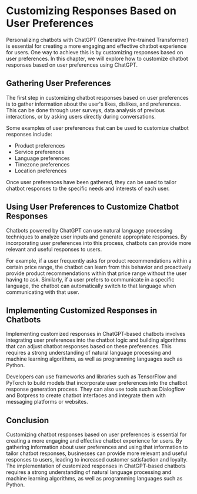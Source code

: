 Customizing Responses Based on User Preferences
===============================================================================================

Personalizing chatbots with ChatGPT (Generative Pre-trained Transformer) is essential for creating a more engaging and effective chatbot experience for users. One way to achieve this is by customizing responses based on user preferences. In this chapter, we will explore how to customize chatbot responses based on user preferences using ChatGPT.

Gathering User Preferences
--------------------------

The first step in customizing chatbot responses based on user preferences is to gather information about the user's likes, dislikes, and preferences. This can be done through user surveys, data analysis of previous interactions, or by asking users directly during conversations.

Some examples of user preferences that can be used to customize chatbot responses include:

* Product preferences
* Service preferences
* Language preferences
* Timezone preferences
* Location preferences

Once user preferences have been gathered, they can be used to tailor chatbot responses to the specific needs and interests of each user.

Using User Preferences to Customize Chatbot Responses
-----------------------------------------------------

Chatbots powered by ChatGPT can use natural language processing techniques to analyze user inputs and generate appropriate responses. By incorporating user preferences into this process, chatbots can provide more relevant and useful responses to users.

For example, if a user frequently asks for product recommendations within a certain price range, the chatbot can learn from this behavior and proactively provide product recommendations within that price range without the user having to ask. Similarly, if a user prefers to communicate in a specific language, the chatbot can automatically switch to that language when communicating with that user.

Implementing Customized Responses in Chatbots
---------------------------------------------

Implementing customized responses in ChatGPT-based chatbots involves integrating user preferences into the chatbot logic and building algorithms that can adjust chatbot responses based on these preferences. This requires a strong understanding of natural language processing and machine learning algorithms, as well as programming languages such as Python.

Developers can use frameworks and libraries such as TensorFlow and PyTorch to build models that incorporate user preferences into the chatbot response generation process. They can also use tools such as Dialogflow and Botpress to create chatbot interfaces and integrate them with messaging platforms or websites.

Conclusion
----------

Customizing chatbot responses based on user preferences is essential for creating a more engaging and effective chatbot experience for users. By gathering information about user preferences and using that information to tailor chatbot responses, businesses can provide more relevant and useful responses to users, leading to increased customer satisfaction and loyalty. The implementation of customized responses in ChatGPT-based chatbots requires a strong understanding of natural language processing and machine learning algorithms, as well as programming languages such as Python.
